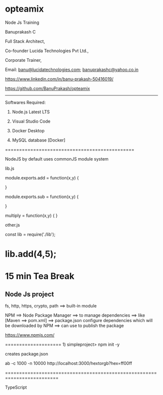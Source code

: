 # opteamix
Node Js Training

Banuprakash C

Full Stack Architect,

Co-founder Lucida Technologies Pvt Ltd.,

Corporate Trainer,

Email: banu@lucidatechnologies.com; banuprakashc@yahoo.co.in

https://www.linkedin.com/in/banu-prakash-50416019/

https://github.com/BanuPrakash/opteamix

-----------------------------------------------------

Softwares Required:
1) Node.js Latest LTS

2) Visual Studio Code

3) Docker Desktop 

4) MySQL database [Docker]

==============================================
	
NodeJS by default uses commonJS module system


lib.js

module.exports.add = function(x,y) {

}	

module.exports.sub = function(x,y) {

}	


multiply = function(x,y) {
}


 
other.js

const lib = require('./lib');

lib.add(4,5);
=========================

15 min Tea Break
=================

Node Js project
---------------
fs, http, https, crypto, path ==> built-in module

NPM ==> Node Package Manager
	==> to manage dependencies ==> like [Maven ==> pom.xml]
	==> package.json
			configure dependencies which will be downloaded by NPM
	==> can use to publish the package

https://www.npmjs.com/

====================
1) 
simpleproject> npm init -y

creates package.json

 ab -c 1000 -n 10000 http://localhost:3000/hextorgb?hex=ff00ff


=========================================================================

TypeScript





